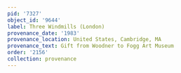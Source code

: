 ```yaml
---
pid: '7327'
object_id: '9644'
label: Three Windmills (London)
provenance_date: '1983'
provenance_location: United States, Cambridge, MA
provenance_text: Gift from Woodner to Fogg Art Museum
order: '2156'
collection: provenance
---
```

